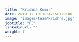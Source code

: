 ```yaml
---
title: "Krishna Kumar"
date: 2018-11-19T10:47:58+10:00
image: "images/team/krishna.jpg"
jobtitle: "PI"
linkedinurl: ""
weight: 7
---
```



